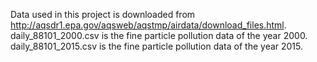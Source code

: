 Data used in this project is downloaded from http://aqsdr1.epa.gov/aqsweb/aqstmp/airdata/download_files.html.
daily_88101_2000.csv is the fine particle pollution data of the year 2000.
daily_88101_2015.csv is the fine particle pollution data of the year 2015.
